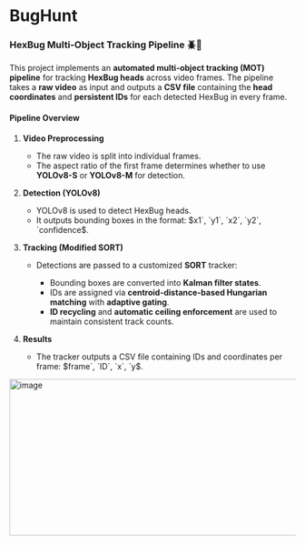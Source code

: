 # BugHunt

### HexBug Multi‑Object Tracking Pipeline 🪲🎥

This project implements an **automated multi-object tracking (MOT) pipeline** for tracking **HexBug heads** across video frames.
The pipeline takes a **raw video** as input and outputs a **CSV file** containing the **head coordinates** and **persistent IDs** for each detected HexBug in every frame.

#### **Pipeline Overview**

1. **Video Preprocessing**

   * The raw video is split into individual frames.
   * The aspect ratio of the first frame determines whether to use **YOLOv8-S** or **YOLOv8-M** for detection.

2. **Detection (YOLOv8)**

   * YOLOv8 is used to detect HexBug heads.
   * It outputs bounding boxes in the format:
     $`x1`, `y1`, `x2`, `y2`, `confidence`$.

3. **Tracking (Modified SORT)**

   * Detections are passed to a customized **SORT** tracker:

     * Bounding boxes are converted into **Kalman filter states**.
     * IDs are assigned via **centroid-distance-based Hungarian matching** with **adaptive gating**.
     * **ID recycling** and **automatic ceiling enforcement** are used to maintain consistent track counts.

4. **Results**

   * The tracker outputs a CSV file containing IDs and coordinates per frame:
     $`frame`, `ID`, `x`, `y`$.

<img width="786" height="275" alt="image" src="https://github.com/user-attachments/assets/073bb941-136c-4df7-9a70-19ba7e2a4d0c" />

